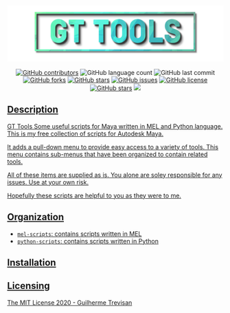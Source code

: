 <!-- GT Tools README.md file -->

<img src="./gt_logo.png">

<p></p>
<p align="center"> 
<a href="https://github.com/TrevisanGMW/gt-tools/graphs/contributors">
<img alt="GitHub contributors" src="https://img.shields.io/github/contributors/TrevisanGMW/gt-tools.svg?style=flat-square" ></a>
<img alt="GitHub language count" src="https://img.shields.io/github/languages/count/TrevisanGMW/gt-tools?style=flat-square">
<img alt="GitHub last commit" src="https://img.shields.io/github/last-commit/TrevisanGMW/gt-tools?style=flat-square">

<a href="https://github.com/TrevisanGMW/gt-tools/network/members">
<img alt="GitHub forks" src="https://img.shields.io/github/forks/TrevisanGMW/gt-tools.svg?style=flat-square" ></a>

<a href="https://github.com/TrevisanGMW/gt-tools/stargazers">
<img alt="GitHub stars" src="https://img.shields.io/github/stars/TrevisanGMW/gt-tools.svg?style=flat-square" ></a>

<a href="https://github.com/TrevisanGMW/gt-tools/issues">
<img alt="GitHub issues" src="https://img.shields.io/github/issues/TrevisanGMW/gt-tools.svg?style=flat-square" ></a>

<a href="https://github.com/TrevisanGMW/gt-tools/blob/master/LICENSE">
<img alt="GitHub license" src="https://img.shields.io/github/license/TrevisanGMW/gt-tools.svg?style=flat-square" ></a>

<a href="https://www.linkedin.com/in/trevisangmw/">
<img alt="GitHub stars" src="https://img.shields.io/badge/-LinkedIn-black.svg?style=flat-square&logo=linkedin&colorB=555" ></a>

 <a href="https://www.paypal.me/TrevisanGMW"> 
    <img src="https://img.shields.io/badge/$-donate-ff69b4.svg?maxAge=2592000&amp;style=flat-square">
</p>


## Description
GT Tools Some useful scripts for Maya written in MEL and Python language.
This is my free collection of scripts for Autodesk Maya.

It adds a pull-down menu to provide easy access to a variety of tools. 
This menu contains sub-menus that have been organized to contain related tools. 

All of these items are supplied as is. 
You alone are soley responsible for any issues. 
Use at your own risk. 
					
Hopefully these scripts are helpful to you as they were to me. 


## Organization
* `mel-scripts`: contains scripts written in MEL
* `python-scripts`: contains scripts written in Python

## Installation

## Licensing

The MIT License 2020 - Guilherme Trevisan